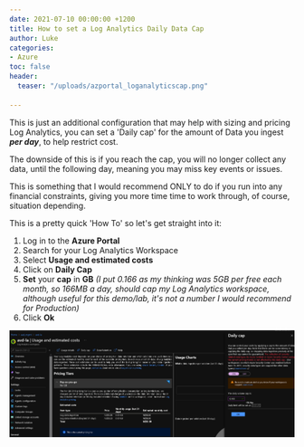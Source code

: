```yaml
---
date: 2021-07-10 00:00:00 +1200
title: How to set a Log Analytics Daily Data Cap
author: Luke
categories:
- Azure
toc: false
header:
  teaser: "/uploads/azportal_loganalyticscap.png"

---
```

This is just an additional configuration that may help with sizing and pricing Log Analytics, you can set a 'Daily cap' for the amount of Data you ingest **_per day_**, to help restrict cost.

The downside of this is if you reach the cap, you will no longer collect any data, until the following day, meaning you may miss key events or issues.

This is something that I would recommend ONLY to do if you run into any financial constraints, giving you more time time to work through, of course, situation depending.

This is a pretty quick 'How To' so let's get straight into it:

1. Log in to the **Azure Portal**
2. Search for your Log Analytics Workspace
3. Select **Usage and estimated costs**
4. Click on **Daily Cap**
5. **Set** your **cap** in **GB** _(I put 0.166 as my thinking was 5GB per free each month, so 166MB a day, should cap my Log Analytics workspace, although useful for this demo/lab, it's not a number I would recommend for Production)_
6. Click **Ok**

![](/uploads/azportal_loganalyticscap.png)